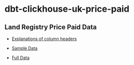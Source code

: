 # dbt-clickhouse-uk-price-paid



## Land Registry Price Paid Data

- [Explanations of column headers](https://www.gov.uk/guidance/about-the-price-paid-data#explanations-of-column-headers-in-the-ppd)

- [Sample Data](data/sample_data.csv)

- [Full Data](https://www.gov.uk/government/statistical-data-sets/price-paid-data-downloads#when-using-or-publishing-our-price-paid-data)
